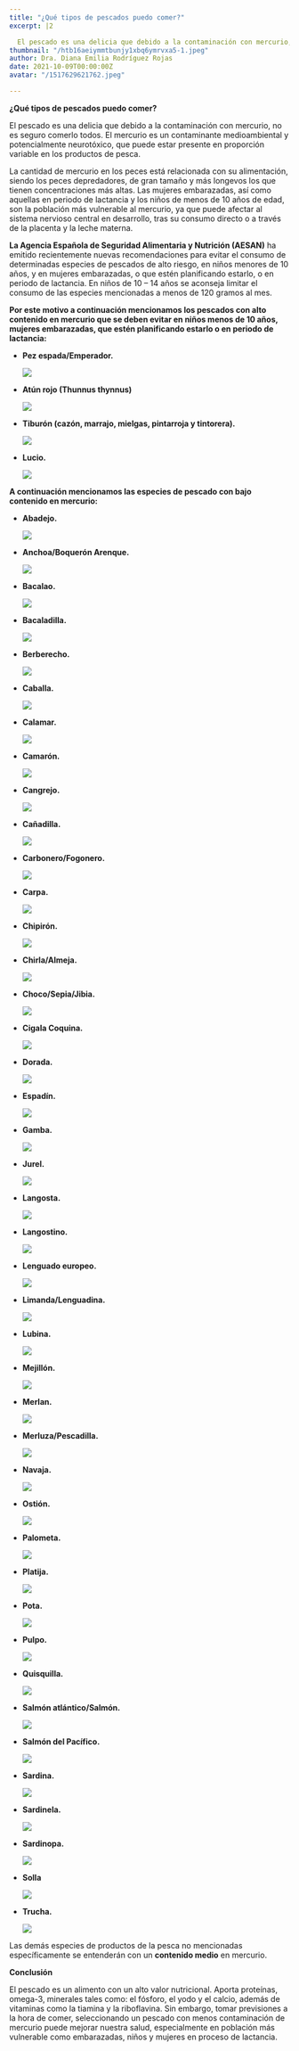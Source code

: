 ```yaml
---
title: "¿Qué tipos de pescados puedo comer?"
excerpt: |2

  El pescado es una delicia que debido a la contaminación con mercurio, no es seguro comerlo todos. El mercurio es un contaminante medioambiental y potencialmente neurotóxico, que puede estar presente en proporción variable en los productos de pesca.
thumbnail: "/htb16aeiymmtbunjy1xbq6ymrvxa5-1.jpeg"
author: Dra. Diana Emilia Rodríguez Rojas
date: 2021-10-09T00:00:00Z
avatar: "/1517629621762.jpeg"

---
```

**¿Qué tipos de pescados puedo comer?**

El pescado es una delicia que debido a la contaminación con mercurio, no es seguro comerlo todos. El mercurio es un contaminante medioambiental y potencialmente neurotóxico, que puede estar presente en proporción variable en los productos de pesca.

La cantidad de mercurio en los peces está relacionada con su alimentación, siendo los peces depredadores, de gran tamaño y más longevos los que tienen concentraciones más altas. Las mujeres embarazadas, así como aquellas en periodo de lactancia y los niños de menos de 10 años de edad, son la población más vulnerable al mercurio, ya que puede afectar al sistema nervioso central en desarrollo, tras su consumo directo o a través de la placenta y la leche materna.

**La Agencia Española de Seguridad Alimentaria y Nutrición (AESAN)** ha emitido recientemente nuevas recomendaciones para evitar el consumo de determinadas especies de pescados de alto riesgo, en niños menores de 10 años, y en mujeres embarazadas, o que estén planificando estarlo, o en periodo de lactancia. En niños de 10 – 14 años se aconseja limitar el consumo de las especies mencionadas a menos de 120 gramos al mes.

**Por este motivo a continuación mencionamos los pescados con alto contenido en mercurio que se deben evitar en niños menos de 10 años, mujeres embarazadas, que estén planificando estarlo o en periodo de lactancia:**

* **Pez espada/Emperador.**

  ![](/pez-espada-1-1.jpeg)
* **Atún rojo (Thunnus thynnus)**

  ![](/lomo-de-atun-scaled.jpeg)
* **Tiburón (cazón, marrajo, mielgas, pintarroja y tintorera).**

  ![](/istockphoto-114442228-612x612.jpeg)
* **Lucio.**

  ![](/pez-lucio.jpeg)

**A continuación mencionamos las especies de pescado con bajo contenido en mercurio:**

* **Abadejo.**

  ![](/abadejo-de-costa.jpeg)
* **Anchoa/Boquerón Arenque.**

  ![](/img_4829.jpeg)
* **Bacalao.**

  ![](/bacalaos.jpeg)
* **Bacaladilla.**

  ![](/bacaladilla-peix-a-casa.jpeg)
* **Berberecho.**

  ![](/w700_berberecho.jpeg)
* **Caballa.**

  ![](/caballa-pescado-azul.jpeg)
* **Calamar.**

  ![](/5ea9c0c57422f.jpeg)
* **Camarón.**

  ![](/camaron-2014_03_31_022835.jpeg)
* **Cangrejo.**

  ![](/que-comen-los-cangrejos.jpeg)
* **Cañadilla.**

  ![](/canadilla-2.jpeg)
* **Carbonero/Fogonero.**

  ![](/fogonero.jpeg)
* **Carpa.**

  ![](/carpa.jpeg)
* **Chipirón.**

  ![](/w700_chipiron.jpeg)
* **Chirla/Almeja.**

  ![](/almeja-chirla-opercebeiro-2-600x315.jpeg)
* **Choco/Sepia/Jibia.**

  ![](/choco-o-sepia.jpeg)
* **Cigala Coquina.**

  ![](/coquinas_mariscoscostadehuelva.jpeg)
* **Dorada.**

  ![](/dorada-dos-pimientas-m.jpeg)
* **Espadín.**

  ![](/24204103-espadin-sprattus-sprattus-un-pequeno-pescado-azul-aislado-en-un-blanco.jpeg)
* **Gamba.**

  ![](/gamba_blanca.jpeg)
* **Jurel.**

  ![](/dafb503af24531af48af42649c9691a8.jpeg)
* **Langosta.**

  ![](/51358957_l-1.jpeg)
* **Langostino.**

  ![](/5e998154485a2.jpeg)
* **Lenguado europeo.**

  ![](/solea_solea_sw.jpeg)
* **Limanda/Lenguadina.**

  ![](/limanda_limanda_sw.jpeg)
* **Lubina.**

  ![](/r1b4eey0s.webp)
* **Mejillón.**

  ![](/alimentacion-nutricion_452466117_140640558_1706x960.jpeg)
* **Merlan.**

  ![](/liba-merlan-xl-668x400x80xx.jpeg)
* **Merluza/Pescadilla.**

  ![](/17445897582_5ac8b3e20f_o1.jpeg)
* **Navaja.**

  ![](/navajas-vinagreta-ajo.jpeg)
* **Ostión.**

  ![](/oyster-989182_960_720.jpeg)
* **Palometa.**

  ![](/5e997f1dae5e9.jpeg)
* **Platija.**

  ![](/hippoglossoides_platessoides_bon.jpeg)
* **Pota.**

  ![](/pota.jpeg)
* **Pulpo.**

  ![](/descarga-4.jpeg)
* **Quisquilla.**

  ![](/esencia-del-mar-quisquilla-1.jpeg)
* **Salmón atlántico/Salmón.**

  ![](/salmon-atlantico-600x315.jpeg)
* **Salmón del Pacífico.**

  ![](/group-of-sockeye-salmon-oncorhynchus-nerka-in-their-spawning-river_u-l-q13a4z70.jpeg)
* **Sardina.**

  ![](/sardinas-kwvg-620x349-abc.jpeg)
* **Sardinela.**

  ![](/sardinella_zunasi_katsurahama_aquarium3.jpeg)
* **Sardinopa.**

  ![](/unnamed-1.jpeg)
* **Solla**

  ![](/captura-de-pantalla-2021-10-09-a-la-s-6-55-11-p-m.png)
* **Trucha.**

  ![](/despensa6-kljg-u906804086688h-1248x770-el-correo.jpeg)

Las demás especies de productos de la pesca no mencionadas específicamente se entenderán con un **contenido medio** en mercurio.

**Conclusión**

El pescado es un alimento con un alto valor nutricional. Aporta proteínas, omega-3, minerales tales como: el fósforo, el yodo y el calcio, además de vitaminas como la tiamina y la riboflavina. Sin embargo, tomar previsiones a la hora de comer, seleccionando un pescado con menos contaminación de mercurio puede mejorar nuestra salud, especialmente en población más vulnerable como embarazadas, niños y mujeres en proceso de lactancia.